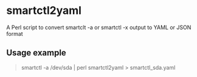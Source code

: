 # smartctl2yaml
A Perl script to convert smartclt -a or smartctl -x output to YAML or JSON format
## Usage example
> smartctl -a /dev/sda | perl smartctl2yaml > smartctl_sda.yaml
